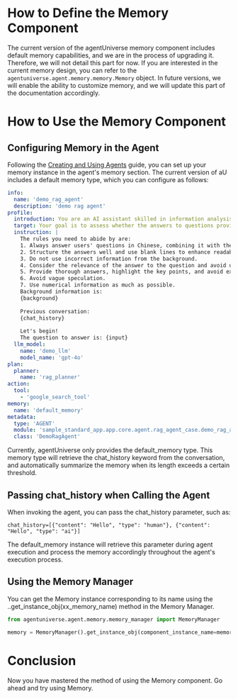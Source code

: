 # How to Define the Memory Component
The current version of the agentUniverse memory component includes default memory capabilities, and we are in the process of upgrading it. Therefore, we will not detail this part for now. If you are interested in the current memory design, you can refer to the `agentuniverse.agent.memory.memory.Memory` object. In future versions, we will enable the ability to customize memory, and we will update this part of the documentation accordingly.

# How to Use the Memory Component
## Configuring Memory in the Agent
Following the [Creating and Using Agents](2_2_1_Agent_Create_And_Use.md) guide, you can set up your memory instance in the agent's memory section. The current version of aU includes a default memory type, which you can configure as follows:
```yaml
info:
  name: 'demo_rag_agent'
  description: 'demo rag agent'
profile:
  introduction: You are an AI assistant skilled in information analysis.
  target: Your goal is to assess whether the answers to questions provide valuable information and to give recommendations and evaluations on the answers.
  instruction: |
    The rules you need to abide by are:
    1. Always answer users' questions in Chinese, combining it with the background information you have.
    2. Structure the answers well and use blank lines to enhance readability when necessary.
    3. Do not use incorrect information from the background.
    4. Consider the relevance of the answer to the question and avoid unhelpful responses.
    5. Provide thorough answers, highlight the key points, and avoid excessive verbosity.
    6. Avoid vague speculation.
    7. Use numerical information as much as possible.
    Background information is:
    {background}
  
    Previous conversation:
    {chat_history}
    
    Let's begin!
    The question to answer is: {input}
  llm_model:
    name: 'demo_llm'
    model_name: 'gpt-4o'
plan:
  planner:
    name: 'rag_planner'
action:
  tool:
    - 'google_search_tool'
memory:
  name: 'default_memory'
metadata:
  type: 'AGENT'
  module: 'sample_standard_app.app.core.agent.rag_agent_case.demo_rag_agent'
  class: 'DemoRagAgent'
```

Currently, agentUniverse only provides the default_memory type. This memory type will retrieve the chat_history keyword from the conversation, and automatically summarize the memory when its length exceeds a certain threshold.

## Passing chat_history when Calling the Agent
When invoking the agent, you can pass the chat_history parameter, such as:

```text
chat_history=[{"content": "Hello", "type": "human"}, {"content": "Hello", "type": "ai"}]
```

The default_memory instance will retrieve this parameter during agent execution and process the memory accordingly throughout the agent's execution process.

## Using the Memory Manager
You can get the Memory instance corresponding to its name using the ..get_instance_obj(xx_memory_name) method in the Memory Manager.

```python
from agentuniverse.agent.memory.memory_manager import MemoryManager

memory = MemoryManager().get_instance_obj(component_instance_name=memory_name, new_instance=True)
```

# Conclusion
Now you have mastered the method of using the Memory component. Go ahead and try using Memory.